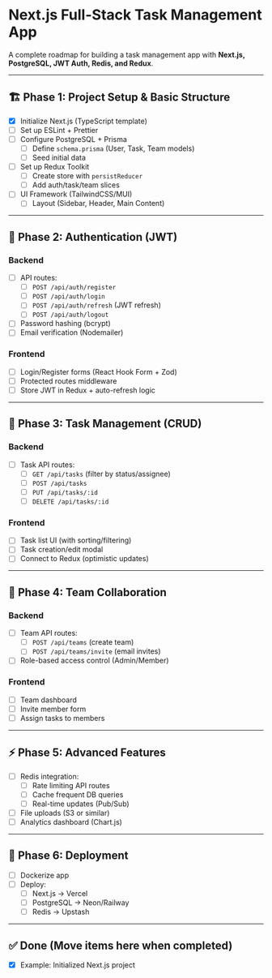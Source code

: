 # Next.js Full-Stack Task Management App

A complete roadmap for building a task management app with **Next.js, PostgreSQL, JWT Auth, Redis, and Redux**.

---

## 🏗️ **Phase 1: Project Setup & Basic Structure**

- [x] Initialize Next.js (TypeScript template)
- [ ] Set up ESLint + Prettier
- [ ] Configure PostgreSQL + Prisma
  - [ ] Define `schema.prisma` (User, Task, Team models)
  - [ ] Seed initial data
- [ ] Set up Redux Toolkit
  - [ ] Create store with `persistReducer`
  - [ ] Add auth/task/team slices
- [ ] UI Framework (TailwindCSS/MUI)
  - [ ] Layout (Sidebar, Header, Main Content)

---

## 🔐 **Phase 2: Authentication (JWT)**

### Backend

- [ ] API routes:
  - [ ] `POST /api/auth/register`
  - [ ] `POST /api/auth/login`
  - [ ] `POST /api/auth/refresh` (JWT refresh)
  - [ ] `POST /api/auth/logout`
- [ ] Password hashing (bcrypt)
- [ ] Email verification (Nodemailer)

### Frontend

- [ ] Login/Register forms (React Hook Form + Zod)
- [ ] Protected routes middleware
- [ ] Store JWT in Redux + auto-refresh logic

---

## 📝 **Phase 3: Task Management (CRUD)**

### Backend

- [ ] Task API routes:
  - [ ] `GET /api/tasks` (filter by status/assignee)
  - [ ] `POST /api/tasks`
  - [ ] `PUT /api/tasks/:id`
  - [ ] `DELETE /api/tasks/:id`

### Frontend

- [ ] Task list UI (with sorting/filtering)
- [ ] Task creation/edit modal
- [ ] Connect to Redux (optimistic updates)

---

## 👥 **Phase 4: Team Collaboration**

### Backend

- [ ] Team API routes:
  - [ ] `POST /api/teams` (create team)
  - [ ] `POST /api/teams/invite` (email invites)
- [ ] Role-based access control (Admin/Member)

### Frontend

- [ ] Team dashboard
- [ ] Invite member form
- [ ] Assign tasks to members

---

## ⚡ **Phase 5: Advanced Features**

- [ ] Redis integration:
  - [ ] Rate limiting API routes
  - [ ] Cache frequent DB queries
  - [ ] Real-time updates (Pub/Sub)
- [ ] File uploads (S3 or similar)
- [ ] Analytics dashboard (Chart.js)

---

## 🚀 **Phase 6: Deployment**

- [ ] Dockerize app
- [ ] Deploy:
  - [ ] Next.js → Vercel
  - [ ] PostgreSQL → Neon/Railway
  - [ ] Redis → Upstash

---

## ✅ **Done** (Move items here when completed)

- [x] Example: Initialized Next.js project
